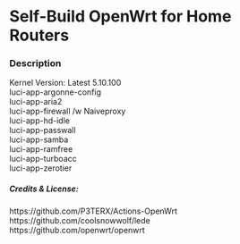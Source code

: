 
<h1>Self-Build OpenWrt for Home Routers</h1>

<h3>Description</h3>
Kernel Version: Latest 5.10.100<br>
luci-app-argonne-config<br>
luci-app-aria2<br>
luci-app-firewall /w Naiveproxy<br>
luci-app-hd-idle<br>
luci-app-passwall<br>
luci-app-samba<br>
luci-app-ramfree<br>
luci-app-turboacc<br>
luci-app-zerotier<br>



<h5>Credits & License:</h5>
https://github.com/P3TERX/Actions-OpenWrt<br>
https://github.com/coolsnowwolf/lede<br>
https://github.com/openwrt/openwrt
